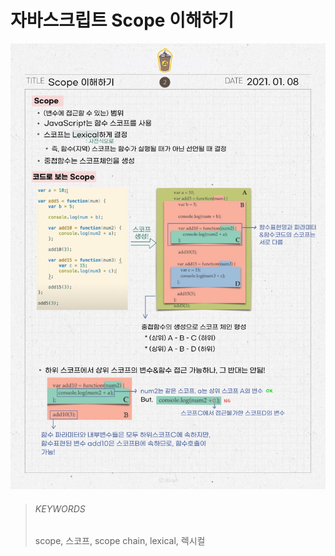 # 자바스크립트 Scope 이해하기

![02](images/02.jpg)

> ###### KEYWORDS
>
> scope, 스코프, scope chain, lexical, 렉시컬
